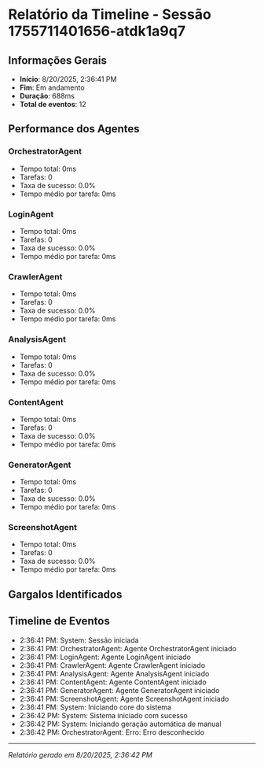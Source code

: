 
# Relatório da Timeline - Sessão 1755711401656-atdk1a9q7

## Informações Gerais
- **Início**: 8/20/2025, 2:36:41 PM
- **Fim**: Em andamento
- **Duração**: 688ms
- **Total de eventos**: 12

## Performance dos Agentes
### OrchestratorAgent
- Tempo total: 0ms
- Tarefas: 0
- Taxa de sucesso: 0.0%
- Tempo médio por tarefa: 0ms

### LoginAgent
- Tempo total: 0ms
- Tarefas: 0
- Taxa de sucesso: 0.0%
- Tempo médio por tarefa: 0ms

### CrawlerAgent
- Tempo total: 0ms
- Tarefas: 0
- Taxa de sucesso: 0.0%
- Tempo médio por tarefa: 0ms

### AnalysisAgent
- Tempo total: 0ms
- Tarefas: 0
- Taxa de sucesso: 0.0%
- Tempo médio por tarefa: 0ms

### ContentAgent
- Tempo total: 0ms
- Tarefas: 0
- Taxa de sucesso: 0.0%
- Tempo médio por tarefa: 0ms

### GeneratorAgent
- Tempo total: 0ms
- Tarefas: 0
- Taxa de sucesso: 0.0%
- Tempo médio por tarefa: 0ms

### ScreenshotAgent
- Tempo total: 0ms
- Tarefas: 0
- Taxa de sucesso: 0.0%
- Tempo médio por tarefa: 0ms

## Gargalos Identificados


## Timeline de Eventos
- 2:36:41 PM: System: Sessão iniciada
- 2:36:41 PM: OrchestratorAgent: Agente OrchestratorAgent iniciado
- 2:36:41 PM: LoginAgent: Agente LoginAgent iniciado
- 2:36:41 PM: CrawlerAgent: Agente CrawlerAgent iniciado
- 2:36:41 PM: AnalysisAgent: Agente AnalysisAgent iniciado
- 2:36:41 PM: ContentAgent: Agente ContentAgent iniciado
- 2:36:41 PM: GeneratorAgent: Agente GeneratorAgent iniciado
- 2:36:41 PM: ScreenshotAgent: Agente ScreenshotAgent iniciado
- 2:36:41 PM: System: Iniciando core do sistema
- 2:36:42 PM: System: Sistema iniciado com sucesso
- 2:36:42 PM: System: Iniciando geração automática de manual
- 2:36:42 PM: OrchestratorAgent: Erro: Erro desconhecido

---
*Relatório gerado em 8/20/2025, 2:36:42 PM*
